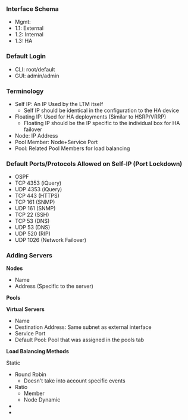 ### Interface Schema

- Mgmt: 
- 1.1: External
- 1.2: Internal
- 1.3: HA


### Default Login

- CLI: root/default
- GUI: admin/admin

### Terminology

- Self IP: An IP Used by the LTM itself
	* Self IP should be identical in the configuration to the HA device
- Floating IP: Used for HA deployments (Similar to HSRP/VRRP)
	* Floating IP should be the IP specific to the individual box for HA failover
- Node: IP Address
- Pool Member: Node+Service Port
- Pool: Related Pool Members for load balancing

### Default Ports/Protocols Allowed on Self-IP (Port Lockdown)

- OSPF
- TCP 4353 (iQuery)
- UDP 4353 (iQuery)
- TCP 443 (HTTPS)
- TCP 161 (SNMP)
- UDP 161 (SNMP)
- TCP 22 (SSH)
- TCP 53 (DNS)
- UDP 53 (DNS)
- UDP 520 (RIP)
- UDP 1026 (Network Failover)


### Adding Servers

**Nodes**

- Name
- Address (Specific to the server)

**Pools**

**Virtual Servers**

- Name
- Destination Address: Same subnet as external interface
- Service Port
- Default Pool: Pool that was assigned in the pools tab


**Load Balancing Methods**

Static
  - Round Robin
    * Doesn't take into account specific events
  - Ratio
    * Member
    * Node
Dynamic
  -
  -

